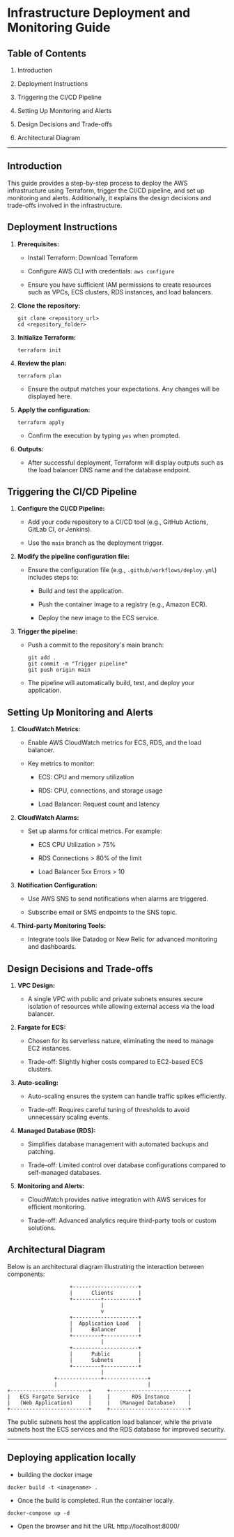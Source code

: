 # Infrastructure Deployment and Monitoring Guide

## Table of Contents

1.  Introduction
    
2.  Deployment Instructions
    
3.  Triggering the CI/CD Pipeline
    
4.  Setting Up Monitoring and Alerts
    
5.  Design Decisions and Trade-offs
    
6.  Architectural Diagram
    

----------

## Introduction

This guide provides a step-by-step process to deploy the AWS infrastructure using Terraform, trigger the CI/CD pipeline, and set up monitoring and alerts. Additionally, it explains the design decisions and trade-offs involved in the infrastructure.

## Deployment Instructions

1.  **Prerequisites:**
    
    -   Install Terraform: Download Terraform
        
    -   Configure AWS CLI with credentials: `aws configure`
        
    -   Ensure you have sufficient IAM permissions to create resources such as VPCs, ECS clusters, RDS instances, and load balancers.
        
2.  **Clone the repository:**
    
    ```
    git clone <repository_url>
    cd <repository_folder>
    ```
    
3.  **Initialize Terraform:**
    
    ```
    terraform init
    ```
    
4.  **Review the plan:**
    
    ```
    terraform plan
    ```
    
    -   Ensure the output matches your expectations. Any changes will be displayed here.
        
5.  **Apply the configuration:**
    
    ```
    terraform apply
    ```
    
    -   Confirm the execution by typing `yes` when prompted.
        
6.  **Outputs:**
    
    -   After successful deployment, Terraform will display outputs such as the load balancer DNS name and the database endpoint.
        

## Triggering the CI/CD Pipeline

1.  **Configure the CI/CD Pipeline:**
    
    -   Add your code repository to a CI/CD tool (e.g., GitHub Actions, GitLab CI, or Jenkins).
        
    -   Use the `main` branch as the deployment trigger.
        
2.  **Modify the pipeline configuration file:**
    
    -   Ensure the configuration file (e.g., `.github/workflows/deploy.yml`) includes steps to:
        
        -   Build and test the application.
            
        -   Push the container image to a registry (e.g., Amazon ECR).
            
        -   Deploy the new image to the ECS service.
            
3.  **Trigger the pipeline:**
    
    -   Push a commit to the repository's main branch:
        
        ```
        git add .
        git commit -m "Trigger pipeline"
        git push origin main
        ```
        
    -   The pipeline will automatically build, test, and deploy your application.


## Setting Up Monitoring and Alerts

1.  **CloudWatch Metrics:**
    
    -   Enable AWS CloudWatch metrics for ECS, RDS, and the load balancer.
        
    -   Key metrics to monitor:
        
        -   ECS: CPU and memory utilization
            
        -   RDS: CPU, connections, and storage usage
            
        -   Load Balancer: Request count and latency
            
2.  **CloudWatch Alarms:**
    
    -   Set up alarms for critical metrics. For example:
        
        -   ECS CPU Utilization > 75%
            
        -   RDS Connections > 80% of the limit
            
        -   Load Balancer 5xx Errors > 10
            
3.  **Notification Configuration:**
    
    -   Use AWS SNS to send notifications when alarms are triggered.
        
    -   Subscribe email or SMS endpoints to the SNS topic.
        
4.  **Third-party Monitoring Tools:**
    
    -   Integrate tools like Datadog or New Relic for advanced monitoring and dashboards.    
        

## Design Decisions and Trade-offs

1.  **VPC Design:**
    
    -   A single VPC with public and private subnets ensures secure isolation of resources while allowing external access via the load balancer.
        
2.  **Fargate for ECS:**
    
    -   Chosen for its serverless nature, eliminating the need to manage EC2 instances.
        
    -   Trade-off: Slightly higher costs compared to EC2-based ECS clusters.
        
3.  **Auto-scaling:**
    
    -   Auto-scaling ensures the system can handle traffic spikes efficiently.
        
    -   Trade-off: Requires careful tuning of thresholds to avoid unnecessary scaling events.
        
4.  **Managed Database (RDS):**
    
    -   Simplifies database management with automated backups and patching.
        
    -   Trade-off: Limited control over database configurations compared to self-managed databases.
        
5.  **Monitoring and Alerts:**
    
    -   CloudWatch provides native integration with AWS services for efficient monitoring.
        
    -   Trade-off: Advanced analytics require third-party tools or custom solutions.
        

## Architectural Diagram

Below is an architectural diagram illustrating the interaction between components:

```
                    +---------------------+
                    |      Clients        |
                    +---------+-----------+
                              |
                              v
                    +---------------------+
                    |  Application Load   |
                    |      Balancer       |
                    +---------+-----------+
                              |
                    +---------------------+
                    |      Public         |
                    |      Subnets        |
                    +---------+-----------+
                              |
               +--------------+--------------+
               |                             |
+-------------------------+     +-------------------------+
|   ECS Fargate Service   |     |       RDS Instance      |
|   (Web Application)     |     |   (Managed Database)    |
+-------------------------+     +-------------------------+
```

The public subnets host the application load balancer, while the private subnets host the ECS services and the RDS database for improved security.

----------


## Deploying application locally

- building the docker image
```
docker build -t <imagename> .
```

- Once the build is completed. Run the container locally.
```
docker-compose up -d
```

- Open the browser and hit the URL http://localhost:8000/

